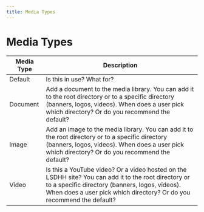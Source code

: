 ```yaml
---
title: Media Types
---
```


# Media Types

Media Type  |  Description
--------------- | ---------------
Default	        | Is this in use? What for? 
Document        | Add a document to the media library. You can add it to the root directory or to a specific directory (banners, logos, videos). When does a user pick which directory? Or do you recommend the default?
Image           | Add an image to the media library. You can add it to the root directory or to a specific directory (banners, logos, videos). When does a user pick which directory? Or do you recommend the default?
Video           | Is this a YouTube video? Or a video hosted on the LSDHH site? You can add it to the root directory or to a specific directory (banners, logos, videos). When does a user pick which directory? Or do you recommend the default?